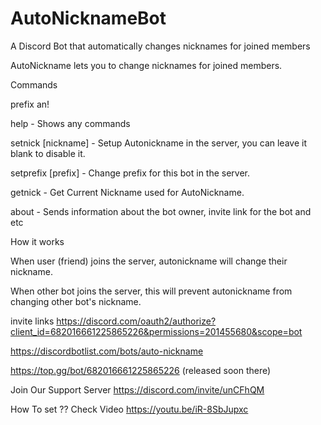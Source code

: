 # AutoNicknameBot
A Discord Bot that automatically changes nicknames for joined members

AutoNickname lets you to change nicknames for joined members.

Commands

prefix an!

help - Shows any commands

setnick [nickname] - Setup Autonickname in the server, you can leave it blank to disable it.

setprefix [prefix] - Change prefix for this bot in the server.

getnick - Get Current Nickname used for AutoNickname.

about - Sends information about the bot owner, invite link for the bot and etc

How it works

When user (friend) joins the server, autonickname will change their nickname.

When other bot joins the server, this will prevent autonickname from changing other bot's nickname.



invite links 
https://discord.com/oauth2/authorize?client_id=682016661225865226&permissions=201455680&scope=bot

https://discordbotlist.com/bots/auto-nickname

https://top.gg/bot/682016661225865226 (released soon there)

Join Our Support Server https://discord.com/invite/unCFhQM


How To set ?? Check Video
https://youtu.be/iR-8SbJupxc
